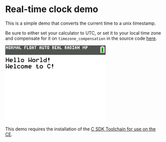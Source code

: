 # Real-time clock demo

This is a simple demo that converts the current time to a unix timestamp.

Be sure to either set your calculator to UTC, or set it to your local time zone and compensate for it on `timezone_compensation` in the source code [here](https://github.com/ohnx/cestuff/blob/master/rtc/src/main.c#L43).

![Screenshot](screenshot.png)

This demo requires the installation of the [C SDK Toolchain for use on the CE](https://github.com/CE-Programming/toolchain).
